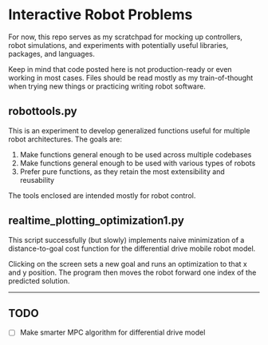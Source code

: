 # Interactive Robot Problems

For now, this repo serves as my scratchpad for mocking up controllers, robot simulations, and experiments with potentially useful libraries, packages, and languages.

Keep in mind that code posted here is not production-ready or even working in most cases. Files should be read mostly as my train-of-thought when trying new things or practicing writing robot software.

## robottools.py

This is an experiment to develop generalized functions useful for multiple robot architectures. The goals are:

1. Make functions general enough to be used across multiple codebases
2. Make functions general enough to be used with various types of robots
3. Prefer pure functions, as they retain the most extensibility and reusability

The tools enclosed are intended mostly for robot control.

## realtime_plotting_optimization1.py

This script successfully (but slowly) implements naive minimization of a distance-to-goal cost function for the differential drive mobile robot model.

Clicking on the screen sets a new goal and runs an optimization to that x and y position. The program then moves the robot forward one index of the predicted solution.

----------

## TODO

- [ ] Make smarter MPC algorithm for differential drive model
